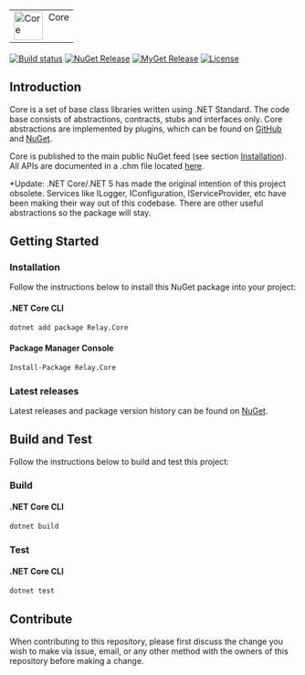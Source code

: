 # <table border="0" style="margin: 0 !important"><tr style="border: none !important"><td vlign="bottom" style="border: none !important"><img src="https://i.imgur.com/wlzLkCC.png" alt="Core" style="max-width:100%; float: left; padding-right: 10px; margin: 0;" height="50" width="50"> Core</td></tr></table>

[![Build status](https://ci.appveyor.com/api/projects/status/uy3l50i1p1gxu1pe/branch/master?svg=true)](https://ci.appveyor.com/project/sfergusonATX/core/branch/master)
[![NuGet Release](https://img.shields.io/nuget/v/relay.core.svg)](https://www.nuget.org/packages/Relay.Core/)
[![MyGet Release](https://img.shields.io/myget/relay-dev/v/Relay.Core.svg)](https://www.myget.org/feed/relay-dev/package/nuget/Relay.Core)
[![License](https://img.shields.io/github/license/relay-dev/core.svg)](https://github.com/relay-dev/core/blob/master/LICENSE)

## Introduction

Core is a set of base class libraries written using .NET Standard. The code base consists of abstractions, contracts, stubs and interfaces only. Core abstractions are implemented by plugins, which can be found on [GitHub](https://github.com/relay-dev/core-plugins) and [NuGet](https://www.nuget.org/packages/Relay.Core.Plugins/).

Core is published to the main public NuGet feed (see section [Installation](#installation)). All APIs are documented in a .chm file located [here](https://github.com/relay-dev/core/raw/master/docs/Core%20API%20Documentation.chm).

*Update: .NET Core/.NET 5 has made the original intention of this project obsolete. Services like ILogger, IConfiguration, IServiceProvider, etc have been making their way out of this codebase. There are other useful abstractions so the package will stay.

## Getting Started

<a name="installation"></a>

### Installation

Follow the instructions below to install this NuGet package into your project:

#### .NET Core CLI

```sh
dotnet add package Relay.Core
```

#### Package Manager Console

```sh
Install-Package Relay.Core
```

### Latest releases

Latest releases and package version history can be found on [NuGet](https://www.nuget.org/packages/Relay.Core/).

## Build and Test

Follow the instructions below to build and test this project:

### Build

#### .NET Core CLI

```sh
dotnet build
```

### Test

#### .NET Core CLI

```sh
dotnet test
```

## Contribute

When contributing to this repository, please first discuss the change you wish to make via issue,
email, or any other method with the owners of this repository before making a change.